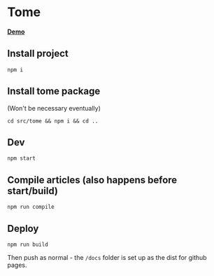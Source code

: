 # Tome

[**Demo**](https://entozoon.github.io/tome-boilerplate/)

## Install project

    npm i

## Install tome package

(Won't be necessary eventually)

    cd src/tome && npm i && cd ..

## Dev

    npm start

## Compile articles (also happens before start/build)

    npm run compile

## Deploy

    npm run build

Then push as normal - the `/docs` folder is set up as the dist for github pages.
